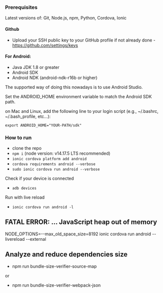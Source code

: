 ### Prerequisites

Latest versions of: Git, Node.js, npm, Python, Cordova, Ionic

#### Github

- Upload your SSH public key to your GitHub profile if not already done - https://github.com/settings/keys

#### For Android:

- Java JDK 1.8 or greater
- Android SDK
- Android NDK (android-ndk-r16b or higher)

The supported way of doing this nowadays is to use Android Studio.

Set the ANDROID_HOME environment variable to match the Android SDK path.

on Mac and Linux, add the following line to your login script (e.g., ~/.bashrc, ~/.bash_profile, etc...):

```
export ANDROID_HOME="YOUR-PATH/sdk"
```

### How to run

- clone the repo
- `npm i` (node version: v14.17.5 LTS recommended)
- `ionic cordova platform add android`
- `cordova requirements android --verbose`
- `sudo ionic cordova run android --verbose`

Check if your device is connected

- `adb devices`

Run with live reload

- `ionic cordova run android -l`

## FATAL ERROR: ... JavaScript heap out of memory

NODE_OPTIONS=--max_old_space_size=8192 ionic cordova run android --livereload --external

## Analyze and reduce dependencies size

- npm run bundle-size-verifier-source-map

or

- npm run bundle-size-verifier-webpack-json
